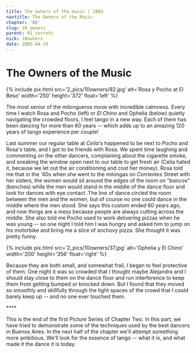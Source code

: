 ```yaml
---
title: The owners of the music | 2005
navtitle: The Owners of the Music
chapter: '02'
slug: 10_owners
parent: 01_secrets
nick: 10owners
date: 2005-04-10
---
```


# The Owners of the Music

{% include pix.html
src='2_pics/10owners/82.jpg'
alt='Rosa y Pocho at El Beso'
width='250' height='372' float='left'
%}

The most senior of the milongueros move with incredible calmness.
Every time I watch Rosa and Pocho (left) or _El Chino_ and Ophelia (below) quietly navigating the crowded floors, I feel tango in a new way.
Each of them has been dancing for more than 60 years -- which adds up to an amazing 120 years of tango experience per couple!

Last summer our regular table at _Celia's_ happened to be next to Pocho and Rosa's table, and I got to be friends with Rosa.
We spent time laughing and commenting on the other dancers, complaining about the cigarette smoke, and sneaking the window open next to our table to get fresh air (Celia hated it, because we let out the air conditioning and cost her money). Rosa told me that in the '40s when she went to the milongas on _Corrientes_ Street with her sisters, the women would sit around the edges of the room on "_bancos_" (benches) while the men would stand in the middle of the dance floor and look for dances with eye contact .The line of dance circled the room between the men and the women, but of course no one could dance in the middle where the men stood.
She says this custom ended 60 years ago, and now things are a mess because people are always cutting across the middle.
She also told me Pocho used to work delivering pizzas when he was young -- so one night I told him I was hungry and asked him to jump on his motorbike and bring me a slice of anchovy pizza.
She thought it was pretty funny.

{% include pix.html
src='2_pics/10owners/37.jpg'
alt='Ophelia y El Chino'
width='200' height='356' float='right'
%}

Because they are both small, and somewhat frail, I began to feel protective of them.
One night it was so crowded that I thought maybe Alejandra and I should stay close to them on the dance floor and run interference to keep them from getting bumped or knocked down.
But I found that they moved so smoothly and skillfully through the tight spaces of the crowd that I could barely keep up -- and no one ever touched them.

\*\*\*\*

This is the end of the first Picture Series of Chapter Two.
In this part, we have tried to demonstrate some of the techniques used by the best dancers in Buenos Aires.
In the next half of the chapter we'll attempt something more ambitious.
We'll look for the essence of tango -- what it is, and what made it the dance it is today.